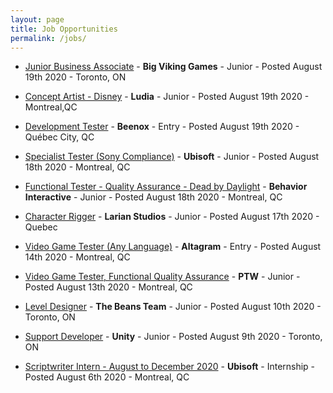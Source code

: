 ```yaml
---
layout: page
title: Job Opportunities
permalink: /jobs/
---
```


* [Junior Business Associate](https://www.bigvikinggames.com/careers/?bzid=916c9690cda5) - **Big Viking Games** - Junior - Posted August 19th 2020 - Toronto, ON

* [Concept Artist - Disney](https://jobs.smartrecruiters.com/Ludia/743999717640091-concept-artist-disney) - **Ludia** - Junior - Posted August 19th 2020 - Montreal,QC

* [Development Tester](https://careers.activision.com/job/ACPUUSR000272EXTERNAL/Testeur-de-d%C3%A9veloppement-Development-Tester-Beenox) - **Beenox** - Entry - Posted August 19th 2020 - Québec City, QC

* [Specialist Tester (Sony Compliance)](https://hitmarker.net/jobs/ubisoft-specialist-tester-sony-compliance-298175) - **Ubisoft** - Junior - Posted August 18th 2020 - Montreal, QC

* [Functional Tester - Quality Assurance - Dead by Daylight](https://neuvoo.ca/view/?id=180e3227ed19) - **Behavior Interactive** - Junior - Posted August 18th 2020 - Montreal, QC

* [Character Rigger](https://hitmarker.net/jobs/larian-studios-character-rigger-586892) - **Larian Studios** - Junior - Posted August 17th 2020 - Quebec

* [Video Game Tester (Any Language)](https://ca.indeed.com/viewjob?cmp=Altagram-Canada&jk=f6364d9ea6f08409) - **Altagram** - Entry - Posted August 14th 2020 - Montreal, QC

* [Video Game Tester, Functional Quality Assurance](https://careers.jobscore.com/careers/poletowin/jobs/video-game-tester-functional-quality-assurance-ctHQoAXr4r6PLtaKlTHq4W) - **PTW** - Junior - Posted August 13th 2020 - Montreal, QC

* [Level Designer](https://beans.humi.ca/job-board/level+design/2240) - **The Beans Team** - Junior - Posted August 10th 2020 - Toronto, ON

* [Support Developer](https://careers.unity.com/position/support-developer-d-veloppeur-support/2237769?gh_src=21cbbd281us) - **Unity** - Junior - Posted August 9th 2020 - Toronto, ON

* [Scriptwriter Intern - August to December 2020](https://jobs.smartrecruiters.com/Ubisoft2/743999716783486-scriptwriter-intern-august-to-december-2020) - **Ubisoft** - Internship - Posted August 6th 2020 - Montreal, QC